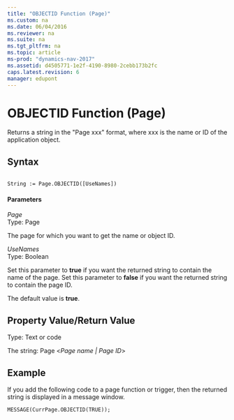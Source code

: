 ```yaml
---
title: "OBJECTID Function (Page)"
ms.custom: na
ms.date: 06/04/2016
ms.reviewer: na
ms.suite: na
ms.tgt_pltfrm: na
ms.topic: article
ms-prod: "dynamics-nav-2017"
ms.assetid: d4505771-1e2f-4190-8980-2cebb173b2fc
caps.latest.revision: 6
manager: edupont
---
```

# OBJECTID Function (Page)
Returns a string in the "Page xxx" format, where xxx is the name or ID of the application object.  
  
## Syntax  
  
```  
  
String := Page.OBJECTID([UseNames])  
```  
  
#### Parameters  
 *Page*  
 Type: Page  
  
 The page for which you want to get the name or object ID.  
  
 *UseNames*  
 Type: Boolean  
  
 Set this parameter to **true** if you want the returned string to contain the name of the page. Set this parameter to **false** if you want the returned string to contain the page ID.  
  
 The default value is **true**.  
  
## Property Value/Return Value  
 Type: Text or code  
  
 The string: Page \<*Page name &#124; Page ID*\>  
  
## Example  
 If you add the following code to a page function or trigger, then the returned string is displayed in a message window.  
  
```  
MESSAGE(CurrPage.OBJECTID(TRUE));  
  
```